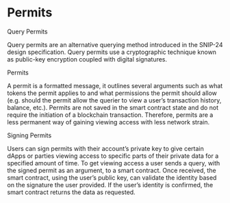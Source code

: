 # Permits

Query Permits&#x20;

Query permits are an alternative querying method introduced in the SNIP-24 design specification. Query permits use a cryptographic technique known as public-key encryption coupled with digital signatures.&#x20;

Permits&#x20;

A permit is a formatted message, it outlines several arguments such as what tokens the permit applies to and what permissions the permit should allow (e.g. should the permit allow the querier to view a user’s transaction history, balance, etc.). Permits are not saved in the smart contract state and do not require the initiation of a blockchain transaction. Therefore, permits are a less permanent way of gaining viewing access with less network strain.&#x20;

Signing Permits&#x20;

Users can sign permits with their account’s private key to give certain dApps or parties viewing access to specific parts of their private data for a specified amount of time. To get viewing access a user sends a query, with the signed permit as an argument, to a smart contract. Once received, the smart contract, using the user’s public key, can validate the identity based on the signature the user provided. If the user’s identity is confirmed, the smart contract returns the data as requested.
